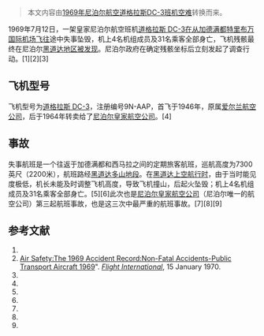 > 本文内容由[1969年尼泊尔航空道格拉斯DC-3班机空难](https://zh.wikipedia.org/wiki/1969年尼泊尔航空道格拉斯DC-3班机空难)转换而来。


1969年7月12日，一架皇家尼泊尔航空班机[道格拉斯 DC-3在从](../Page/道格拉斯DC-3.md "wikilink")[加德满都特里布万国际机场飞往](../Page/特里布万国际机场.md "wikilink")途中失事坠毁，机上4名机组成员及31名乘客全部身亡，飞机残骸最终在尼泊尔[黑道达地区被发现](https://zh.wikipedia.org/wiki/黑道達 "wikilink")。尼泊尔政府在确定残骸坐标后立刻发起了调查行动。\[1\]\[2\]\[3\]

## 飞机型号

飞机型号为[道格拉斯 DC-3](../Page/道格拉斯DC-3.md "wikilink")，注册编号9N-AAP，首飞于1946年，原属[爱尔兰航空公司](https://zh.wikipedia.org/wiki/爱尔兰航空公司 "wikilink")，后于1964年转卖给了[尼泊尔皇家航空公司](../Page/尼泊尔航空.md "wikilink")。\[4\]

## 事故

失事航班是一个往返于加德满都和西马拉之间的定期旅客航班，巡航高度为7300英尺（2200米），航班路经[黑道达多山地段](https://zh.wikipedia.org/wiki/黑道達 "wikilink")。在[黑道达上空航行时](https://zh.wikipedia.org/wiki/黑道達 "wikilink")，由于当时能见度极低，机长未能及时调整飞机高度，导致飞机撞山，后起火坠毁；机上4名机组成员及31名乘客全部身亡。\[5\]\[6\]此次也是[尼泊尔皇家航空公司](../Page/尼泊尔航空.md "wikilink")（尼泊尔唯一的航空公司）第三起航班事故，也是这三次中最严重的航班事故。\[7\]\[8\]\[9\]

## 参考文献

1.
2.  [Air Safety:The 1969 Accident Record:Non-Fatal Accidents-Public Transport Aircraft 1969](http://www.flightglobal.com/pdfarchive/view/1970/1970%20-%200109.html)". *[Flight International](https://zh.wikipedia.org/wiki/Flight_International "wikilink")*, 15 January 1970.
3.
4.
5.
6.
7.
8.
9.
